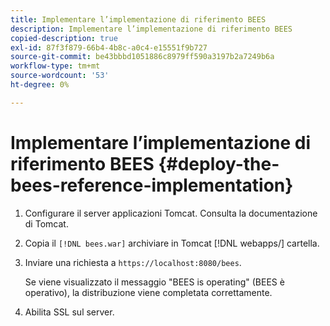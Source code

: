 ```yaml
---
title: Implementare l’implementazione di riferimento BEES
description: Implementare l’implementazione di riferimento BEES
copied-description: true
exl-id: 87f3f879-66b4-4b8c-a0c4-e15551f9b727
source-git-commit: be43bbbd1051886c8979ff590a3197b2a7249b6a
workflow-type: tm+mt
source-wordcount: '53'
ht-degree: 0%

---
```


# Implementare l’implementazione di riferimento BEES {#deploy-the-bees-reference-implementation}

1. Configurare il server applicazioni Tomcat. Consulta la documentazione di Tomcat.
1. Copia il `[!DNL bees.war]` archiviare in Tomcat [!DNL webapps/] cartella.
1. Inviare una richiesta a `https://localhost:8080/bees`.

   Se viene visualizzato il messaggio &quot;BEES is operating&quot; (BEES è operativo), la distribuzione viene completata correttamente.
1. Abilita SSL sul server.

